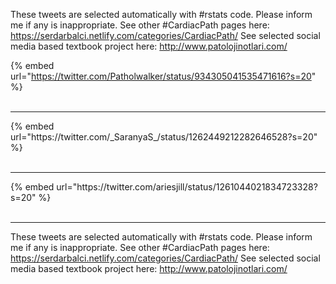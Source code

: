 

These tweets are selected automatically with #rstats code. Please inform me if any is inappropriate.
See other #CardiacPath pages here: https://serdarbalci.netlify.com/categories/CardiacPath/ 
See selected social media based textbook project here: http://www.patolojinotlari.com/

{% embed url="https://twitter.com/Patholwalker/status/934305041535471616?s=20" %}<br>
<br>
<hr>
{% embed url="https://twitter.com/_SaranyaS_/status/1262449212282646528?s=20" %}<br>
<br>
<hr>
{% embed url="https://twitter.com/ariesjill/status/1261044021834723328?s=20" %}<br>
<br>
<hr>


These tweets are selected automatically with #rstats code. Please inform me if any is inappropriate.
See other #CardiacPath pages here: https://serdarbalci.netlify.com/categories/CardiacPath/ 
See selected social media based textbook project here: http://www.patolojinotlari.com/
